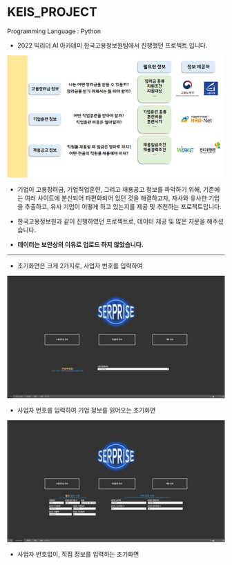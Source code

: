 # KEIS_PROJECT

Programming Language : Python  

* 2022 빅리더 AI 아카데미 한국고용정보원팀에서 진행했던 프로젝트 입니다.

![Alt text](figs/problem.png)
* 기업이 고용장려금, 기업직업훈련, 그리고 채용공고 정보를 파악하기 위해, 기존에는 여러 사이트에 분산되어 파편화되어 있던 것을 해결하고자, 자사와 유사한 기업을 추출하고, 유사 기업이 어떻게 하고 있는지를 제공 및 추천하는 프로젝트입니다.

* 한국고용정보원과 같이 진행하였던 프로젝트로, 데이터 제공 및 많은 자문을 해주셨습니다.

* __데이터는 보안상의 이유로 업로드 하지 않았습니다.__

---

* 초기화면은 크게 2가지로, 사업자 번호를 입력하여 

![Alt text](figs/start1.png)
* 사업자 번호를 입력하여 기업 정보를 읽어오는 초기화면

![Alt text](image.png)
* 사업자 번호없이, 직접 정보를 입력하는 초기화면